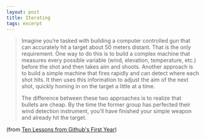 ```yaml
---
layout: post
title: Iterating
tags: excerpt
---
```


<blockquote class="top">
    <p>
        Imagine you’re tasked with building a computer controlled gun that can accurately hit a target about 50 meters distant. That is the only requirement. One way to do this is to build a complex machine that measures every possible variable (wind, elevation, temperature, etc.) before the shot and then takes aim and shoots. Another approach is to build a simple machine that fires rapidly and can detect where each shot hits. It then uses this information to adjust the aim of the next shot, quickly homing in on the target a little at a time.
    <p>
    <p>
        The difference between these two approaches is to realize that bullets are cheap. By the time the former group has perfected their wind detection instrument, you’ll have finished your simple weapon and already hit the target.    
    </p>
</blockquote>

<p class="quote-source">(from <a href="http://tom.preston-werner.com/2011/03/29/ten-lessons-from-githubs-first-year.html" target="_blank" title="Ten Lessons from Github's First Year">Ten Lessons from Github's First Year</a>)</p>
